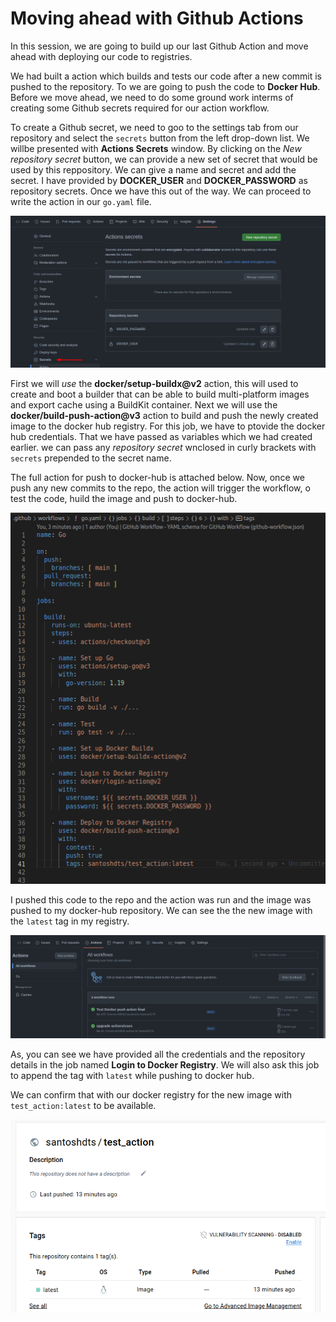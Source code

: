 # Moving ahead with Github Actions

In this session, we are going to build up our last Github Action and move ahead with deploying our code to registries. 

We had built a action which builds and tests our code after a new commit is pushed to the repository. To we are going to push the code to **Docker Hub**. Before we move ahead, we need to do some ground work interms of creating some Github secrets required for our action workflow.

To create a Github secret, we need to goo to the settings tab from our repository and select the `secrets` button from the left drop-down list. We willbe presented with **Actions Secrets** window. By clicking on the *New repository secret* button, we can provide a new set of secret that would be used by this reppository. We can give a name and secret and add the secret. I have provided by **DOCKER_USER** and **DOCKER_PASSWORD** as repository secrets. Once we have this out of the way. We can proceed to write the action in our `go.yaml` file.

![Github Secrets](./images/gh-ac-secrets.png)


First we will *use* the **docker/setup-buildx@v2** action, this will used to create and boot a builder that can be able to build multi-platform images and export cache using a BuildKit container. Next we will use the **docker/build-push-action@v3** action to build and push the newly created image to the docker hub registry. For this job, we have to ptovide the docker hub credentials. That we have passed as variables which we had created earlier. we can pass any *repository secret* wnclosed in curly brackets with `secrets` prepended to the secret name.

The full action for push to docker-hub is attached below. Now, once we push any new commits to the repo, the action will trigger the workflow, o test the code, huild the image and push to docker-hub.

![Docker Job](./images/docker-push-action.png)

I pushed this code to the repo and the action was run and the image was pushed to my docker-hub repository. We can see the the new image with the `latest` tag in my registry.

![Docker-hub registry](./images/gh-act-succuss.png)

As, you can see we have provided all the credentials and the repository details in the job named **Login to Docker Registry**. We will also ask this job to append the tag with `latest` while pushing to docker hub.

We can confirm that with our docker registry for the new image with `test_action:latest` to be available.

![Docker registry](./images/docker-registry.png)